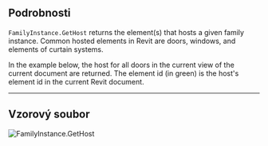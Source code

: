 ## Podrobnosti
`FamilyInstance.GetHost` returns the element(s) that hosts a given family instance. Common hosted elements in Revit are doors, windows, and elements of curtain systems.

In the example below, the host for all doors in the current view of the current document are returned. The element id (in green) is the host's element id in the current Revit document.
___
## Vzorový soubor

![FamilyInstance.GetHost](./Revit.Elements.FamilyInstance.GetHost_img.jpg)
